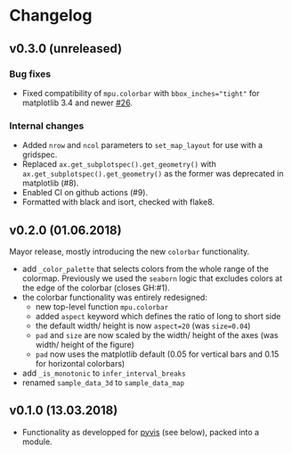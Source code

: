 # Changelog


## v0.3.0 (unreleased)

### Bug fixes

 * Fixed compatibility of `mpu.colorbar` with `bbox_inches="tight"` for matplotlib 3.4 and
   newer [#26](https://github.com/mathause/mplotutils/pull/26).

### Internal changes

 * Added ``nrow`` and ``ncol`` parameters to ``set_map_layout`` for use with a
   gridspec.
 * Replaced `ax.get_subplotspec().get_geometry()` with `ax.get_subplotspec().get_geometry()`
   as the former was deprecated in matplotlib (#8).
 * Enabled CI on github actions (#9).
 * Formatted with black and isort, checked with flake8.


## v0.2.0 (01.06.2018)

Mayor release, mostly introducing the new `colorbar` functionality.

 * add `_color_palette` that selects colors from the whole range of the colormap. Previously we used the `seaborn` logic that excludes colors at the edge of the colorbar (closes GH:#1).
 * the colorbar functionality was entirely redesigned:
   * new top-level function `mpu.colorbar`
   * added `aspect` keyword which defines the ratio of long to short side
   * the default width/ height is now `aspect=20` (was `size=0.04`)
   * `pad` and `size` are now scaled by the width/ height of the axes (was width/ height of the figure)
   * `pad` now uses the matplotlib default (0.05 for vertical bars and 0.15 for horizontal colorbars)
 * add `_is_monotonic` to `infer_interval_breaks`
 * renamed `sample_data_3d` to `sample_data_map`

## v0.1.0 (13.03.2018)

 * Functionality as developped for [pyvis](https://github.com/C2SM/pyvis/) (see below), packed into a module.
